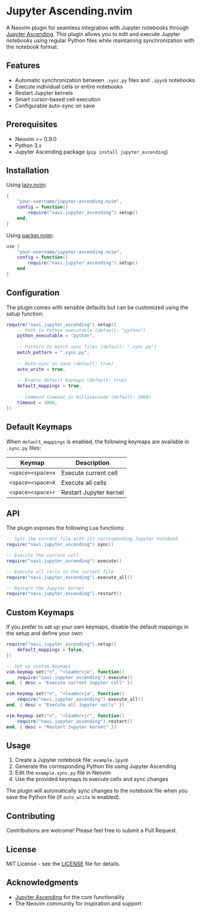 # Jupyter Ascending.nvim

A Neovim plugin for seamless integration with Jupyter notebooks through [Jupyter Ascending](https://github.com/imbue-ai/jupyter_ascending). This plugin allows you to edit and execute Jupyter notebooks using regular Python files while maintaining synchronization with the notebook format.

## Features

- Automatic synchronization between `.sync.py` files and `.ipynb` notebooks
- Execute individual cells or entire notebooks
- Restart Jupyter kernels
- Smart cursor-based cell execution
- Configurable auto-sync on save

## Prerequisites

- Neovim >= 0.9.0
- Python 3.x
- Jupyter Ascending package (`pip install jupyter_ascending`)

## Installation

Using [lazy.nvim](https://github.com/folke/lazy.nvim):

```lua
{
    "your-username/jupyter-ascending.nvim",
    config = function()
        require("navi.jupyter_ascending").setup()
    end,
}
```

Using [packer.nvim](https://github.com/wbthomason/packer.nvim):

```lua
use {
    "your-username/jupyter-ascending.nvim",
    config = function()
        require("navi.jupyter_ascending").setup()
    end
}
```

## Configuration

The plugin comes with sensible defaults but can be customized using the setup function:

```lua
require("navi.jupyter_ascending").setup({
    -- Path to Python executable (default: "python")
    python_executable = "python",
    
    -- Pattern to match sync files (default: ".sync.py")
    match_pattern = ".sync.py",
    
    -- Auto-sync on save (default: true)
    auto_write = true,
    
    -- Enable default keymaps (default: true)
    default_mappings = true,
    
    -- Command timeout in milliseconds (default: 3000)
    timeout = 3000,
})
```

## Default Keymaps

When `default_mappings` is enabled, the following keymaps are available in `.sync.py` files:

| Keymap | Description |
|--------|-------------|
| `<space><space>x` | Execute current cell |
| `<space><space>X` | Execute all cells |
| `<space><space>r` | Restart Jupyter kernel |

## API

The plugin exposes the following Lua functions:

```lua
-- Sync the current file with its corresponding Jupyter notebook
require("navi.jupyter_ascending").sync()

-- Execute the current cell
require("navi.jupyter_ascending").execute()

-- Execute all cells in the current file
require("navi.jupyter_ascending").execute_all()

-- Restart the Jupyter kernel
require("navi.jupyter_ascending").restart()
```

## Custom Keymaps

If you prefer to set up your own keymaps, disable the default mappings in the setup and define your own:

```lua
require("navi.jupyter_ascending").setup({
    default_mappings = false,
})

-- Set up custom keymaps
vim.keymap.set("n", "<leader>je", function()
    require("navi.jupyter_ascending").execute()
end, { desc = "Execute current Jupyter cell" })

vim.keymap.set("n", "<leader>ja", function()
    require("navi.jupyter_ascending").execute_all()
end, { desc = "Execute all Jupyter cells" })

vim.keymap.set("n", "<leader>jr", function()
    require("navi.jupyter_ascending").restart()
end, { desc = "Restart Jupyter kernel" })
```

## Usage

1. Create a Jupyter notebook file: `example.ipynb`
2. Generate the corresponding Python file using Jupyter Ascending
3. Edit the `example.sync.py` file in Neovim
4. Use the provided keymaps to execute cells and sync changes

The plugin will automatically sync changes to the notebook file when you save the Python file (if `auto_write` is enabled).

## Contributing

Contributions are welcome! Please feel free to submit a Pull Request.

## License

MIT License - see the [LICENSE](LICENSE) file for details.

## Acknowledgments

- [Jupyter Ascending](https://github.com/imbue-ai/jupyter_ascending) for the core functionality
- The Neovim community for inspiration and support

